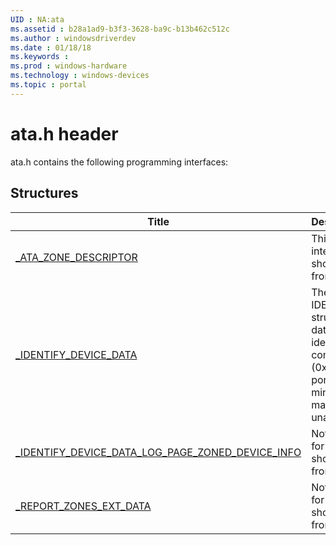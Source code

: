 ```yaml
---
UID : NA:ata
ms.assetid : b28a1ad9-b3f3-3628-ba9c-b13b462c512c
ms.author : windowsdriverdev
ms.date : 01/18/18
ms.keywords : 
ms.prod : windows-hardware
ms.technology : windows-devices
ms.topic : portal
---
```


# ata.h header



ata.h contains the following programming interfaces:







## Structures
| Title | Description |
| ---- |:---- |
| [_ATA_ZONE_DESCRIPTOR](ns-ata-_ata_zone_descriptor.md) | This structure is for internal use only and should not be called from your code. |
| [_IDENTIFY_DEVICE_DATA](ns-ata-_identify_device_data.md) | The IDENTIFY_DEVICE_DATA structure contains the data retrieved by an ATA identify device data command (0xEC).Note  The ATA port driver and ATA miniport driver models may be altered or unavailable in the future. |
| [_IDENTIFY_DEVICE_DATA_LOG_PAGE_ZONED_DEVICE_INFO](ns-ata-_identify_device_data_log_page_zoned_device_info.md) | Note  This structure is for internal use only and should not be called from your code. . |
| [_REPORT_ZONES_EXT_DATA](ns-ata-_report_zones_ext_data.md) | Note  This structure is for internal use only and should not be called from your code. . |